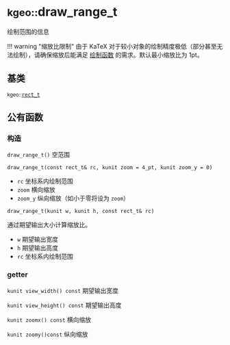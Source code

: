 # <small>kgeo::</small>draw_range_t

绘制范围的信息

!!! warning "缩放比限制"
	由于 KaTeX 对于较小对象的绘制精度极低（部分甚至无法绘制），请确保缩放后能满足 [绘制函数](../../../draw_func/draw) 的需求。默认最小缩放比为 1pt。

## 基类

<small>kgeo::</small>[`rect_t`](../../../types/kgeo/rect_t)

## 公有函数

### 构造

`draw_range_t()` 空范围

`draw_range_t(const rect_t& rc, kunit zoom = 4_pt, kunit zoom_y = 0)`

- `rc` 坐标系内绘制范围
- `zoom` 横向缩放
- `zoom_y` 纵向缩放（如小于零将设为 `zoom`）

`draw_range_t(kunit w, kunit h, const rect_t& rc)`

通过期望输出大小计算缩放比。

- `w` 期望输出宽度
- `h` 期望输出高度
- `rc` 坐标系内绘制范围

### getter

`kunit view_width() const` 期望输出宽度

`kunit view_height() const` 期望输出高度

`kunit zoomx() const` 横向缩放

`kunit zoomy()const` 纵向缩放